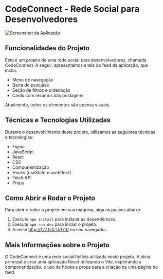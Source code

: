 # CodeConnect - Rede Social para Desenvolvedores

![Screenshot da Aplicação](https://camo.githubusercontent.com/814e968bb443857b031868415e8a5f40aa49e4231692332ec4a30d42043651b3/68747470733a2f2f696d6775722e636f6d2f5854314f33425a2e706e67)

## Funcionalidades do Projeto

Este é um projeto de uma rede social para desenvolvedores, chamada CodeConnect. A seguir, apresentamos a tela de feed da aplicação, que inclui:

- Menu de navegação
- Barra de pesquisa
- Seção de filtros e ordenação
- Cards com resumos das postagens

Atualmente, todos os elementos são apenas visuais.

## Técnicas e Tecnologias Utilizadas

Durante o desenvolvimento deste projeto, utilizamos as seguintes técnicas e tecnologias:

- Figma
- JavaScript
- React
- CSS
- Componentização
- Hooks (useState e useEffect)
- Fetch API
- Props

## Como Abrir e Rodar o Projeto

Para abrir e rodar o projeto em sua máquina, siga os passos abaixo:

1. Execute `npm install` para instalar as dependências.
2. Execute `npm run dev` para iniciar o projeto.
3. Acesse http://127.0.0.1:5173/ no seu navegador.

## Mais Informações sobre o Projeto

O CodeConnect é uma rede social fictícia utilizada neste projeto. A ideia principal é criar uma aplicação React utilizando o Vite, explorando a componentização, o uso de hooks e props para a criação de uma página de feed.

